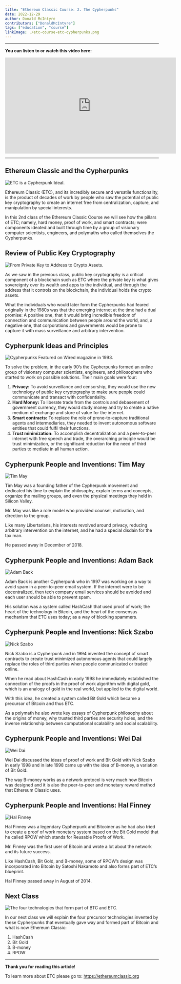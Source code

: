 ```yaml
---
title: "Ethereum Classic Course: 2. The Cypherpunks"
date: 2022-12-29
author: Donald McIntyre
contributors: ["DonaldMcIntyre"]
tags: ["education", "course"]
linkImage: ./etc-course-etc-cypherpunks.png
---
```


---
**You can listen to or watch this video here:**

<iframe width="560" height="315" src="https://www.youtube.com/embed/EV0cGsUnaYE" title="YouTube video player" frameborder="0" allow="accelerometer; autoplay; clipboard-write; encrypted-media; gyroscope; picture-in-picture" allowfullscreen></iframe>

---

## Ethereum Classic and the Cypherpunks

![ETC is a Cypherpunk Ideal.](./etc-course-etc-cypherpunks.png)

Ethereum Classic (ETC), and its incredibly secure and versatile functionality, is the product of decades of work by people who saw the potential of public key cryptography to create an internet free from centralization, capture, and manipulation by special interests.

In this 2nd class of the Ethereum Classic Course we will see how the pillars of ETC; namely, hard money, proof of work, and smart contracts; were components ideated and built through time by a group of visionary computer scientists, engineers, and polymaths who called themselves the Cypherpunks.

## Review of Public Key Cryptography

![From Private Key to Address to Crypto Assets.](./etc-course-pub-key-review.png)

As we saw in the previous class, public key cryptography is a critical component of a blockchain such as ETC where the private key is what gives sovereignty over its wealth and apps to the individual, and through the address that it controls on the blockchain, the individual holds the crypto assets.

What the individuals who would later form the Cypherpunks had feared originally in the 1980s was that the emerging internet at the time had a dual promise: A positive one, that it would bring incredible freedom of connection and communication between people around the world, and, a negative one, that corporations and governments would be prone to capture it with mass surveillance and arbitrary intervention.

## Cypherpunk Ideas and Principles

![Cypherpunks Featured on Wired magazine in 1993.](./etc-course-cypherpunks-wired.png)

To solve the problem, in the early 90’s the Cypherpunks formed an online group of visionary computer scientists, engineers, and philosophers who started to work on possible solutions. Their main goals were four:

1. **Privacy:** To avoid surveillance and censorship, they would use the new technology of public key cryptography to make sure people could communicate and transact with confidentiality.
2. **Hard Money:** To liberate trade from the controls and debasement of government currency, they would study money and try to create a native medium of exchange and store of value for the internet. 
3. **Smart contracts:** To replace the role of prone-to-capture traditional agents and intermediaries, they needed to invent autonomous software entities that could fulfil their functions. 
4. **Trust minimization:** To accomplish decentralization and a peer-to-peer internet with free speech and trade, the overarching principle would be trust minimization, or the significant reduction for the need of third parties to mediate in all human action.

## Cypherpunk People and Inventions: Tim May

![Tim May](./etc-course-tim-may.png)

Tim May was a founding father of the Cypherpunk movement and dedicated his time to explain the philosophy, explain terms and concepts, organize the mailing groups, and even the physical meetings they held in Silicon Valley.

Mr. May was like a role model who provided counsel, motivation, and direction to the group.

Like many Libertarians, his interests revolved around privacy, reducing arbitrary intervention on the internet, and he had a special disdain for the tax man.

He passed away in December of 2018.

## Cypherpunk People and Inventions: Adam Back

![Adam Back](./etc-course-adam-back.png)

Adam Back is another Cypherpunk who in 1997 was working on a way to avoid spam in a peer-to-peer email system. If the internet were to be decentralized, then tech company email services should be avoided and each user should be able to prevent spam.

His solution was a system called HashCash that used proof of work; the heart of the technology in Bitcoin, and the heart of the consensus mechanism that ETC uses today; as a way of blocking spammers.

## Cypherpunk People and Inventions: Nick Szabo

![Nick Szabo](./etc-course-nick-szabo.png)

Nick Szabo is a Cypherpunk and in 1994 invented the concept of smart contracts to create trust minimized autonomous agents that could largely replace the roles of third parties when people communicated or traded online.

When he read about HashCash in early 1998 he immediately established the connection of the proofs in the proof of work algorithm with digital gold, which is an analogy of gold in the real world, but applied to the digital world.

With this idea, he created a system called Bit Gold which became a precursor of Bitcoin and thus ETC.

As a polymath he also wrote key essays of Cypherpunk philosophy about the origins of money, why trusted third parties are security holes, and the inverse relationship between computational scalability and social scalability.

## Cypherpunk People and Inventions: Wei Dai

![Wei Dai](./etc-course-wei-dai.png)

Wei Dai discussed the ideas of proof of work and Bit Gold with Nick Szabo in early 1998 and in late 1998 came up with the idea of B-money, a variation of Bit Gold.

The way B-money works as a network protocol is very much how Bitcoin was designed and it is also the peer-to-peer and monetary reward method that Ethereum Classic uses. 

## Cypherpunk People and Inventions: Hal Finney

![Hal Finney](./etc-course-hal-finney.png)

Hal Finney was a legendary Cypherpunk and Bitcoiner as he had also tried to create a proof of work monetary system based on the Bit Gold model that he called RPOW which stands for Reusable Proofs of Work.

Mr. Finney was the first user of Bitcoin and wrote a lot about the network and its future success. 

Like HashCash, Bit Gold, and B-money, some of RPOW’s design was incorporated into Bitcoin by Satoshi Nakamoto and also forms part of ETC’s blueprint.

Hal Finney passed away in August of 2014.

## Next Class

![The four technologies that form part of BTC and ETC.](./etc-course-pioneer-tech-btc-etc.png)

In our next class we will explain the four precursor technologies invented by these Cypherpunks that eventually gave way and formed part of Bitcoin and what is now Ethereum Classic:

1. HashCash
2. Bit Gold
3. B-money
4. RPOW

---

**Thank you for reading this article!**

To learn more about ETC please go to: https://ethereumclassic.org

